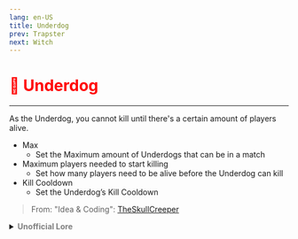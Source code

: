 ```yaml
---
lang: en-US
title: Underdog
prev: Trapster
next: Witch
---
```


# <font color="red">🐶 <b>Underdog</b></font> <Badge text="Killing" type="tip" vertical="middle"/>
---

As the Underdog, you cannot kill until there's a certain amount of players alive.
* Max
  * Set the Maximum amount of Underdogs that can be in a match
* Maximum players needed to start killing
  * Set how many players need to be alive before the Underdog can kill
* Kill Cooldown
  * Set the Underdog’s Kill Cooldown

> From: "Idea & Coding": [TheSkullCreeper](https://github.com/Loonie-Toons)

<details>
<summary><b><font color=gray>Unofficial Lore</font></b></summary>

The Underdog

The Underdog was an introverted soul, always wary of his surroundings. Spawned in Polus, he often felt sidelined, like an infant left to fend for himself. Though anger simmered beneath his quiet demeanor, his shyness kept him from speaking up.

One fateful day, during the monthly Impostor election conducted by Mr. Sloth in the Among Us universe, the Underdog was unexpectedly selected as an Impostor. This twist of fate intrigued him.

In the map, he hovered near the table, contemplating his next move. He couldn’t afford to be caught. With determination, he stashed his knives near the lower vent in the office, readying himself for the right moment.

As the number of crewmates dwindled, he began to regain his confidence. With fewer eyes watching, he sensed an opportunity to strike. The Underdog retrieved his knives and, with a swift SLASH, eliminated those who had overlooked him in his earlier days.

Meanwhile, outside the game, Dr. Moe observed the vanilla version of Among Us and pondered the concept of the Underdog. "What about the original Underdog?" he mused, reflecting on the character's journey.

And with that thought, the Underdog was cast into the vastness of space.

The End
> Submitted by: champofchamps78
</details>